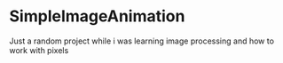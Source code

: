 # SimpleImageAnimation
Just a random project while i was learning image processing and how to work with pixels  
